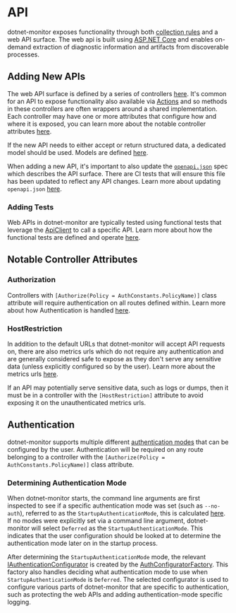 # API

dotnet-monitor exposes functionality through both [collection rules](./collectionrules.md) and a web API surface. The web api is built using [ASP.NET Core](https://dotnet.microsoft.com/learn/aspnet/what-is-aspnet-core) and enables on-demand extraction of diagnostic information and artifacts from discoverable processes.

## Adding New APIs

The web API surface is defined by a series of controllers [here](https://github.com/dotnet/dotnet-monitor/blob/718d214708c2cbe7bc70fc7cbf2694c11b43a9e9/src/Microsoft.Diagnostics.Monitoring.WebApi/Controllers/). It's common for an API to expose functionality also available via [Actions](./collectionrules.md#actions) and so methods in these controllers are often wrappers around a shared implementation. Each controller may have one or more attributes that configure how and where it is exposed, you can learn more about the notable controller attributes [here](#notable-controller-attributes).

If the new API needs to either accept or return structured data, a dedicated model should be used. Models are defined [here](https://github.com/dotnet/dotnet-monitor/blob/718d214708c2cbe7bc70fc7cbf2694c11b43a9e9/src/Microsoft.Diagnostics.Monitoring.WebApi/Models/).

When adding a new API, it's important to also update the [`openapi.json`](../openapi.json) spec which describes the API surface. There are CI tests that will ensure this file has been updated to reflect any API changes. Learn more about updating `openapi.json` [here](./testing.md#openapi-generation).

### Adding Tests

Web APIs in dotnet-monitor are typically tested using functional tests that leverage the [ApiClient](https://github.com/dotnet/dotnet-monitor/blob/718d214708c2cbe7bc70fc7cbf2694c11b43a9e9/src/Tests/Microsoft.Diagnostics.Monitoring.Tool.FunctionalTests/HttpApi/ApiClient.cs) to call a specific API. Learn more about how the functional tests are defined and operate [here](./testing.md#functional-tests).

## Notable Controller Attributes

### Authorization

Controllers with `[Authorize(Policy = AuthConstants.PolicyName)]` class attribute will require authentication on all routes defined within. Learn more about how Authentication is handled [here](#authentication).

### HostRestriction

In addition to the default URLs that dotnet-monitor will accept API requests on, there are also metrics urls which do not require any authentication and are generally considered safe to expose as they don't serve any sensitive data (unless explicitly configured so by the user). Learn more about the metrics urls [here](../configuration/metrics-configuration.md#metrics-urls).

If an API may potentially serve sensitive data, such as logs or dumps, then it must be in a controller with the `[HostRestriction]` attribute to avoid exposing it on the unauthenticated metrics urls.

## Authentication

dotnet-monitor supports multiple different [authentication modes](../authentication.md) that can be configured by the user. Authentication will be required on any route belonging to a controller with the `[Authorize(Policy = AuthConstants.PolicyName)]` class attribute.

### Determining Authentication Mode

When dotnet-monitor starts, the command line arguments are first inspected to see if a specific authentication mode was set (such as `--no-auth`), referred to as the `StartupAuthenticationMode`, this is calculated [here](https://github.com/dotnet/dotnet-monitor/blob/718d214708c2cbe7bc70fc7cbf2694c11b43a9e9/src/Tools/dotnet-monitor/Commands/CollectCommandHandler.cs#L28). If no modes were explicitly set via a command line argument, dotnet-monitor will select `Deferred` as the `StartupAuthenticationMode`. This indicates that the user configuration should be looked at to determine the authentication mode later on in the startup process.

After determining the `StartupAuthenticationMode` mode, the relevant [IAuthenticationConfigurator](https://github.com/dotnet/dotnet-monitor/blob/718d214708c2cbe7bc70fc7cbf2694c11b43a9e9/src/Tools/dotnet-monitor/Auth/IAuthenticationConfigurator.cs) is created by the [AuthConfiguratorFactory](https://github.com/dotnet/dotnet-monitor/blob/718d214708c2cbe7bc70fc7cbf2694c11b43a9e9/src/Tools/dotnet-monitor/Auth/AuthConfiguratorFactory.cs). This factory also handles deciding what authentication mode to use when `StartupAuthenticationMode` is `Deferred`. The selected configurator is used to configure various parts of dotnet-monitor that are specific to authentication, such as protecting the web APIs and adding authentication-mode specific logging.
